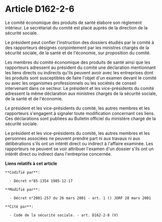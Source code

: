 # Article D162-2-6

Le comité économique des produits de santé élabore son règlement intérieur. Le secrétariat du comité est placé auprès de la
direction de la sécurité sociale.

Le président peut confier l'instruction des dossiers étudiés par le comité à des rapporteurs désignés conjointement par les
ministres chargés de la sécurité sociale, de la santé et de l'économie, sur proposition du comité.

Les membres du comité économique des produits de santé ainsi que les rapporteurs adressent au président du comité une
déclaration mentionnant les liens directs ou indirects qu'ils peuvent avoir avec les entreprises dont les produits sont
susceptibles de faire l'objet d'un examen devant le comité ou avec les organismes professionnels ou les sociétés de conseil
intervenant dans ce secteur. Le président et les vice-présidents du comité adressent la même déclaration aux ministres
chargés de la sécurité sociale, de la santé et de l'économie.

Le président et les vice-présidents du comité, les autres membres et les rapporteurs s'engagent à signaler toute modification
concernant ces liens. Ces déclarations sont publiées au Bulletin officiel du ministère chargé de la sécurité sociale.

Le président et les vice-présidents du comité, les autres membres et les personnes associées ne peuvent prendre part ni aux
travaux ni aux délibérations s'ils ont un intérêt direct ou indirect à l'affaire examinée. Les rapporteurs ne peuvent se voir
attribuer l'examen d'un dossier s'ils ont un intérêt direct ou indirect dans l'entreprise concernée.

**Liens relatifs à cet article**

	**Codifié par**:

	  - Décret n°85-1354 1985-12-17

	**Modifié par**:

	  - Décret n°2001-257 du 26 mars 2001 - art. 1 () JORF 28 mars 2001

	**Cité par**:

	  - Code de la sécurité sociale. - art. D162-2-8 (V)
